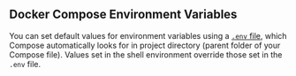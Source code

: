 

## Docker Compose Environment Variables
You can set default values for environment variables using a [`.env` file](https://docs.docker.com/compose/env-file/), which Compose automatically looks for in project directory (parent folder of your Compose file). Values set in the shell environment override those set in the `.env` file.